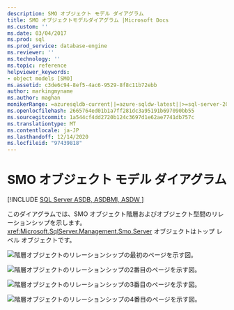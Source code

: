 ```yaml
---
description: SMO オブジェクト モデル ダイアグラム
title: SMO オブジェクトモデルダイアグラム |Microsoft Docs
ms.custom: ''
ms.date: 03/04/2017
ms.prod: sql
ms.prod_service: database-engine
ms.reviewer: ''
ms.technology: ''
ms.topic: reference
helpviewer_keywords:
- object models [SMO]
ms.assetid: c3de6c94-8ef5-4ac6-9529-8f8c11b72ebb
author: markingmyname
ms.author: maghan
monikerRange: =azuresqldb-current||=azure-sqldw-latest||>=sql-server-2016||>=sql-server-linux-2017||=azuresqldb-mi-current
ms.openlocfilehash: 2665764ed01b1a7ff281dc3a95191b697090bb55
ms.sourcegitcommit: 1a544cf4dd2720b124c3697d1e62ae7741db757c
ms.translationtype: MT
ms.contentlocale: ja-JP
ms.lasthandoff: 12/14/2020
ms.locfileid: "97439818"
---
```

# <a name="smo-object-model-diagram"></a>SMO オブジェクト モデル ダイアグラム
[!INCLUDE [SQL Server ASDB, ASDBMI, ASDW ](../../includes/applies-to-version/sql-asdb-asdbmi-asa.md)]

  このダイアグラムでは、SMO オブジェクト階層およびオブジェクト型間のリレーションシップを示します。 <xref:Microsoft.SqlServer.Management.Smo.Server> オブジェクトはトップ レベル オブジェクトです。  
  
 ![階層オブジェクトのリレーションシップの最初のページを示す図。](../../relational-databases/server-management-objects-smo/media/object-diagram.gif "階層リレーションシップ")  
  
 ![階層オブジェクトのリレーションシップの2番目のページを示す図。](../../relational-databases/server-management-objects-smo/media/object-diagram-02.gif "オブジェクト モデル、階層を示すツリー ビュー")  
  
 ![階層オブジェクトのリレーションシップの3番目のページを示す図。](../../relational-databases/server-management-objects-smo/media/object-diagram-03.gif "オブジェクト モデル、階層を示すツリー ビュー")  
  
 ![階層オブジェクトのリレーションシップの4番目のページを示す図。](../../relational-databases/server-management-objects-smo/media/object-diagram-04.gif "オブジェクト モデル、階層を示すツリー ビュー")  
  
  

